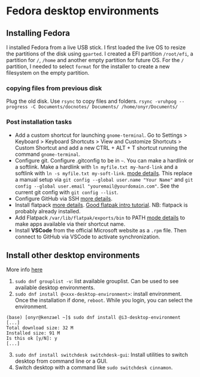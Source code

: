 # Fedora desktop environments



## Installing Fedora

I installed Fedora from a live USB stick. I first loaded the live OS to resize the partitions of the disk using `gparted`. I created a EFI partition `/root/efi`, a partition for `/`, `/home` and another empty partition for future OS. For the `/` partition,  I needed to select `format` for the installer to create a new filesystem on the empty partition.

### copying files from previous disk
Plug the old disk. Use `rsync` to copy files and folders. `rsync -vruhpog --progress -C Documents/docnotes/ Documents/ /home/onyr/Documents/
`

### Post installation tasks
+ Add a custom shortcut for launching `gnome-terminal`. Go to Settings > Keyboard > Keyboard Shortcuts > View and Customize Shortcuts > Custom Shortcut and add a new CTRL + ALT + T shortcut running the command `gnome-terminal`.
+ Configure git. Configure .gitconfig to be in `~`. You can make a hardlink or a softlink. Make a hardlink with `ln myfile.txt my-hard-link` and a softlink with `ln -s myfile.txt my-soft-link`. [mode details](https://stackoverflow.com/questions/185899/what-is-the-difference-between-a-symbolic-link-and-a-hard-link). This replace a manual setup via `git config --global user.name "Your Name"` and `git config --global user.email "youremail@yourdomain.com"`. See the current git config with `git config --list`.
+ Configure GitHub via SSH [more details](https://docs.github.com/en/authentication/connecting-to-github-with-ssh).
+ Install flatpack [more details](https://flatpak.org/setup/). [Good flatpak intro tutorial](https://thebackroomtech.com/2021/03/19/how-to-install-and-run-flatpak-applications/). NB: flatpack is probably already installed.
+ Add Flatpack `/var/lib/flatpak/exports/bin` to PATH [mode details](https://theevilskeleton.gitlab.io/2022/09/28/what-not-to-recommend-to-flatpak-users.html) to make apps available via their shortcut name.
+ Install **VSCode** from the official Microsoft website as a `.rpm` file. Then connect to GitHub via VSCode to activate synchronization.

## Install other desktop environments
More info [here](https://www.tecmint.com/install-and-switch-desktop-environments-in-fedora/)

1. `sudo dnf grouplist -v`: list available grouplist. Can be used to see available desktop environments.
2. `sudo dnf install @<xxx-desktop-environment>`: install environment. Once the installation if done, `reboot`. While you login, you can select the environment.
```shell
(base) [onyr@kenzael ~]$ sudo dnf install @i3-desktop-environment
[...]
Total download size: 32 M
Installed size: 91 M
Is this ok [y/N]: y
[...]
```
3. `sudo dnf install switchdesk switchdesk-gui`: Install utilities to switch desktop from command line or a GUI.
4. Switch desktop with a command like `sudo switchdesk cinnamon`.


